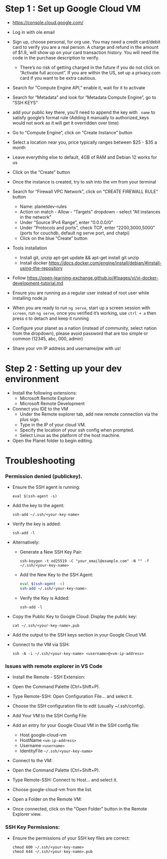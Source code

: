 # Step 1 : Set up Google Cloud VM

- https://console.cloud.google.com/
- Log in with ole email
- Sign up, choose personal, for org use. You may need a credit  card/debit card to verify you are a real person. A charge and refund in the amount of $1.9_ will show up on your card transaction history. You will need the code in the purchase description to verify.
    - There’s no risk of getting charged in the future if you do not click on “Activate full account”. If you are within the US, set up a privacy.com card if you want to be extra cautious.
- Search for “Compute Engine API,” enable it, wait for it to activate
- Search for “Metadata” and look for “Metadata Compute Engine”, go to “SSH KEYS”
- add your public key there, you’ll need to append the key with ` name` to satisfy google’s format rule (Adding it manually to authorized_keys would not work as it will get it overridden over time)
- Go to “Compute Engine”, click on “Create Instance” button
- Select a location near you, price typically ranges between $25 - $35 a month
- Leave everything else to default, 4GB of RAM and Debian 12 works for us
- Click on the “Create” button
  
- Once the instance is created, try to ssh into the vm from your terminal
- Search for “Firewall VPC Network”, click on “CREATE FIREWALL RULE” button
    - Name: planetdev-rules
    - Action on match - Allow - “Targets” dropdown - select “All instances in the network”
    - Under “Source IPv4 Range”, enter “0.0.0.0/0”
    - Under ”Protocols and ports”, check TCP, enter “2200,3000,5000” (ports for couchdb, default ng serve port, and chatpi)
    - Click on the blue “Create” button
- Tools installation
    - Install git, unzip apt-get update && apt-get install git unzip
    - Install docker https://docs.docker.com/engine/install/debian/#install-using-the-repository
- Follow https://open-learning-exchange.github.io/#!pages/vi/vi-docker-development-tutorial.md
- Ensure you are running as a regular user instead of root user while installing node.js
- When you are ready to run `ng serve`, start up a screen session with `screen`, run `ng serve`, once you verified it’s working, use `ctrl + a` then press `d` to detach and keep it running
- Configure your planet as a nation (instead of community, select nation from the dropdown), please avoid password that are too simple or common (12345, abc, 000, admin)
- Share your vm IP address and username/pw with us!

# Step 2 : Setting up your dev environment 

- Install the following extensions: 
    - Microsoft Remote Explorer
    - Microsoft Remote Development
- Connect you IDE to the VM
    - Under the Remote explorer tab, add new remote connection via the plus sign.
    - Type in the IP of your cloud VM.
    - Specify the location of your ssh config when prompted.
    - Select Linux as the platform of the host machine.
- Open the Planet folder to begin editing. 

# Troubleshooting

### Permission denied (publickey).

- Ensure the SSH agent is running:
    ```
    eval $(ssh-agent -s)
    ```

- Add the key to the agent:
    ```
    ssh-add ~/.ssh/<your-key-name>
    ```

- Verify the key is added:
    ```
    ssh-add -l
    ```
- Alternatively:
    - Generate a New SSH Key Pair:

      ```
      ssh-keygen -t ed25519 -C "your_email@example.com" -N "" -f ~/.ssh/<your-key-name>
      ```
    - Add the New Key to the SSH Agent:

      ```bash
      eval $(ssh-agent -s)
      ssh-add ~/.ssh/<your-key-name>
      ```
    - Verify the Key is Added:

      ```
      ssh-add -l
      ```

- Copy the Public Key to Google Cloud: Display the public key:
    ```
    cat ~/.ssh/<your-key-name>.pub
    ```

- Add the output to the SSH keys section in your Google Cloud VM.

- Connect to the VM via SSH: 
    ``` 
    ssh -A -i ~/.ssh/<your-key-name> <username>@<vm-ip-address>
    ```  
    
### Issues with remote explorer in VS Code

- Install the Remote - SSH Extension:
- Open the Command Palette (Ctrl+Shift+P).
- Type Remote-SSH: Open Configuration File... and select it.
- Choose the SSH configuration file to edit (usually ~/.ssh/config).
- Add Your VM to the SSH Config File:
- Add an entry for your Google Cloud VM in the SSH config file:
    - Host google-cloud-vm
    - HostName `<vm-ip-address>`
    - Username `<username>`
    - IdentityFile `~/.ssh/<your-key-name>`
- Connect to the VM:
- Open the Command Palette (Ctrl+Shift+P).
- Type Remote-SSH: Connect to Host... and select it.
- Choose google-cloud-vm from the list.

- Open a Folder on the Remote VM:
- Once connected, click on the "Open Folder" button in the Remote Explorer view.
  
### SSH Key Permissions:
- Ensure the permissions of your SSH key files are correct:

    ```
    chmod 600 ~/.ssh/<your-key-name>
    chmod 644 ~/.ssh/<your-key-name>.pub
    ```


